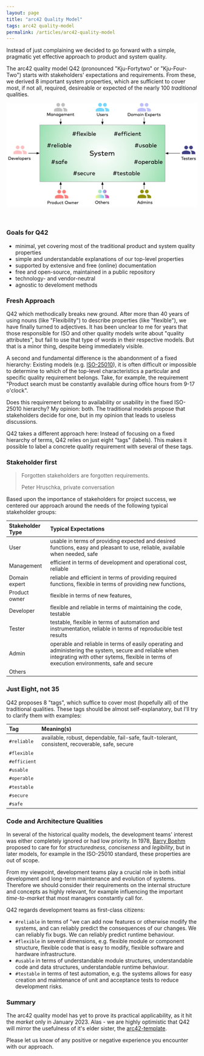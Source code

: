 ```yaml
---
layout: page
title: "arc42 Quality Model"
tags: arc42 quality-model
permalink: /articles/arc42-quality-model
---
```


<div class="arc42-help" markdown="1">
Instead of just complaining we decided to go forward with a simple, pragmatic yet effective approach to product and system quality.

The arc42 quality model Q42 (pronounced "Kju-Fortytwo" or "Kju-Four-Two") starts with stakeholders' expectations and requirements. 
From these, we derived 8 important system properties, which are sufficient to cover most, if not all, required, desireable or expected of the nearly 100 _traditional_ qualities.

![arc42 quality model](/images/arc42-system-qualities-overview.webp)
</div><br>

### Goals for Q42

* minimal, yet covering most of the traditional product and system quality properties
* simple and understandable explanations of our top-level properties
* supported by extensive and free (online) documentation
* free and open-source, maintained in a public repository
* technology- and vendor-neutral 
* agnostic to develoment methods

### Fresh Approach
Q42 which methodically breaks new ground. 
After more than 40 years of using nouns (like "Flexibility") to describe properties (like "flexible"), we have finally turned to adjectives.
It has been unclear to me for years that those responsible for ISO and other quality models write about "quality attributes", but fail to use that type of words in their respective models.
But that is a minor thing, despite being immediately visible.

A second and fundamental difference is the abandonment of a fixed hierarchy: 
Existing models (e.g. [ISO-25010](/_articles/03-iso-25010-shortcomings)), it is often difficult or impossible to determine to which of the top-level characteristics a particular and specific quality requirement belongs. 
Take, for example, the requirement "Product search must be constantly available during office hours from 9-17 o'clock".

Does this requirement belong to availability or usability in the fixed ISO-25010 hierarchy? 
My opinion: both. 
The traditional models propose that stakeholders decide for one, but in my opinion that leads to useless discussions.

Q42 takes a different approach here: 
Instead of focusing on a fixed hierarchy of terms, Q42 relies on just eight "tags" (labels). 
This makes it possible to label a concrete quality requirement with several of these tags.

### Stakeholder first

>Forgotten stakeholders are forgotten requirements.
>
>Peter Hruschka, private conversation

Based upon the importance of stakeholders for project success, we centered our approach around the needs of the following typical stakeholder groups:

| Stakeholder Type | Typical Expectations  |
| :--- | :--- |
| User| usable in terms of providing expected and desired functions, easy and pleasant to use, reliable, available when needed, safe |
| Management| efficient in terms of development and operational cost, reliable |
| Domain expert| reliable and efficient in terms of providing required functions, flexible in terms of providing new functions,   |
| Product owner| flexible in terms of new features, |
| Developer| flexible and reliable in terms of maintaining the code, testable |
| Tester| testable, flexible in terms of automation and instrumentation, reliable in terms of reproducible test results |
| Admin| operable and reliable in terms of easily operating and administering the system, secure and reliable when integrating with other sytems, flexible in terms of execution environments, safe and secure|
| Others|  |

### Just Eight, not 35
Q42 proposes 8 "tags", which suffice to cover most (hopefully all) of the traditional qualities.
These tags should be almost self-explanatory, but I'll try to clarify them with examples:

| Tag | Meaning(s)  |
| :--- | :--- |
| `#reliable`| available, robust, dependable, fail-safe, fault-tolerant, consistent, recoverable, safe, secure|
| `#flexible`| |
| `#efficient`| |
| `#usable`| |
| `#operable`| |
| `#testable`| |
| `#secure`| |
| `#safe`| |

### Code and Architecture Qualities
In several of the historical quality models, the development teams' interest was either completely ignored or had low priority.
In 1978, [Barry Boehm](/_articles/02-quality-models) proposed to care for for _structuredness, conciseness_ and _legibility_, but in later models, for example in the ISO-25010 standard, these properties are out of scope.

From my viewpoint, development teams play a crucial role in both initial development and long-term maintenance and evolution of systems.
Therefore we should consider their requirements on the internal structure and concepts as highly relevant, for example influencing the important _time-to-market_ that most managers constantly call for.

Q42 regards development teams as first-class citizens:

* `#reliable` in terms of "we can add now features or otherwise modify the systems, and can reliably predict the consequences of our changes. We can reliably fix bugs. We can reliably predict runtime behaviour.
* `#flexible` in several dimensions, e.g. flexible module or component structure, flexible code that is easy to modify, flexible software and hardware infrastructure.
* `#usable` in terms of understandable module structures, understandable code and data structures, understandable runtime behaviour.
* `#testable` in terms of test automation, e.g. the systems allows for easy creation and maintenance of unit and acceptance tests to reduce development risks.

### Summary
The arc42 quality model has yet to prove its practical applicability, as it hit the _market_ only in January 2023.
Alas - we are highly optimistic that Q42 will mirror the usefulness of it's elder sister, the [arc42-template](https://arc42.org).

Please let us know of any positive or negative experience you encounter with our approach.
